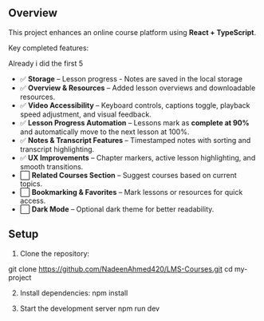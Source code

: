## Overview

This project enhances an online course platform using **React + TypeScript**.

Key completed features:

Already i did the first 5

- ✅ **Storage** – Lesson progress - Notes are saved in the local storage
- ✅ **Overview & Resources** – Added lesson overviews and downloadable resources.
- ✅ **Video Accessibility** – Keyboard controls, captions toggle, playback speed adjustment, and visual feedback.
- ✅ **Lesson Progress Automation** – Lessons mark as **complete at 90%** and automatically move to the next lesson at 100%.
- ✅ **Notes & Transcript Features** – Timestamped notes with sorting and transcript highlighting.
- ✅ **UX Improvements** – Chapter markers, active lesson highlighting, and smooth transitions.
- ⬜ **Related Courses Section** – Suggest courses based on current topics.
- ⬜ **Bookmarking & Favorites** – Mark lessons or resources for quick access.
- ⬜ **Dark Mode** – Optional dark theme for better readability.

## Setup

1. Clone the repository:

git clone https://github.com/NadeenAhmed420/LMS-Courses.git
cd my-project

2. Install dependencies:
   npm install

3. Start the development server
   npm run dev
